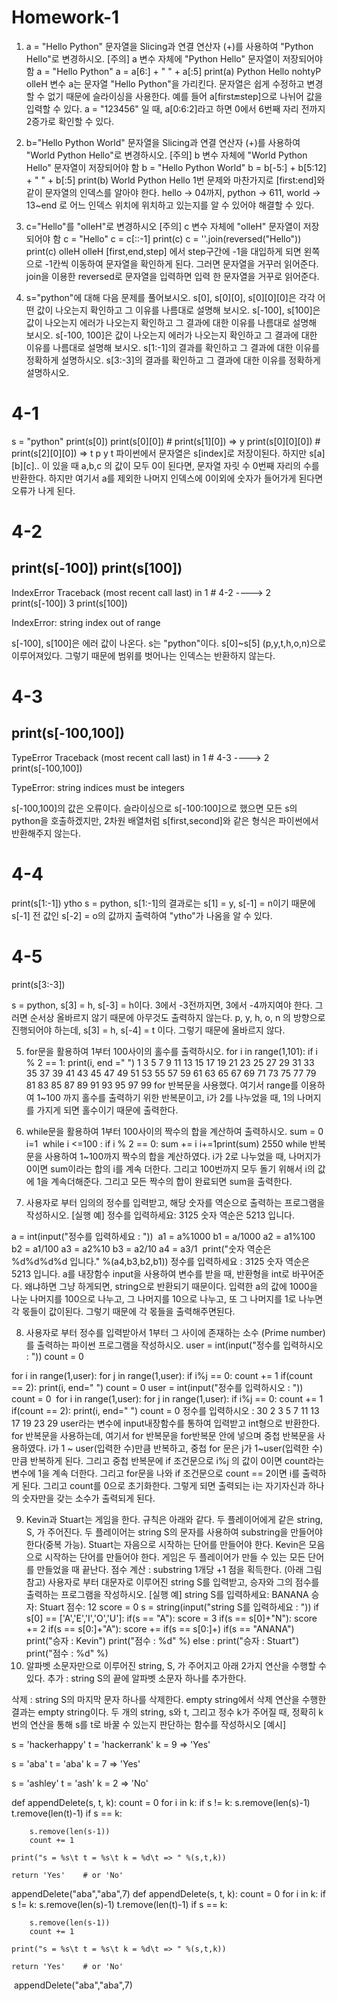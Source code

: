 # Homework-1

1. a = "Hello Python" 문자열을 Slicing과 연결 연산자 (+)를 사용하여 "Python Hello"로 변경하시오.
[주의] a 변수 자체에 "Python Hello" 문자열이 저장되어야 함
a = "Hello Python"
a = a[6:] + " " + a[:5]
print(a)
Python Hello
nohtyP olleH
변수 a는 문자열 "Hello Python"을 가리킨다. 문자열은 쉽게 수정하고 변경할 수 없기 때문에 슬라이싱을 사용한다. 예를 들어 a[first:end:step]으로 나뉘어 값을 입력할 수 있다. a = "123456" 일 때, a[0:6:2]라고 하면 0에서 6번째 자리 전까지 2증가로 확인할 수 있다.

2. b="Hello Python World" 문자열을 Slicing과 연결 연산자 (+)를 사용하여 "World Python Hello"로 변경하시오.
[주의] b 변수 자체에 "World Python Hello" 문자열이 저장되어야 함
b = "Hello Python World"
b = b[-5:] + b[5:12] + " " + b[:5]
print(b)
World Python Hello
1번 문제와 마찬가지로 [first:end]와 같이 문자열의 인덱스를 알아야 한다. hello -> 04까지, python -> 611, world -> 13~end 로 어느 인덱스 위치에 위치하고 있는지를 알 수 있어야 해결할 수 있다.

3. c="Hello"를 "olleH"로 변경하시오
[주의] c 변수 자체에 "olleH" 문자열이 저장되어야 함
c = "Hello"
c = c[::-1]
print(c)
c = ''.join(reversed("Hello"))
print(c)
olleH
olleH
[first,end,step] 에서 step구간에 -1을 대입하게 되면 왼쪽으로 -1칸씩 이동하여 문자열을 확인하게 된다. 그러면 문자열을 거꾸러 읽어준다. join을 이용한 reversed로 문자열을 입력하면 입력 한 문자열을 거꾸로 읽어준다.

4. s="python"에 대해 다음 문제를 풀어보시오.
s[0], s[0][0], s[0][0][0]은 각각 어떤 값이 나오는지 확인하고 그 이유를 나름대로 설명해 보시오.
s[-100], s[100]은 값이 나오는지 에러가 나오는지 확인하고 그 결과에 대한 이유를 나름대로 설명해 보시오.
s[-100, 100]은 값이 나오는지 에러가 나오는지 확인하고 그 결과에 대한 이유를 나름대로 설명해 보시오.
s[1:-1]의 결과를 확인하고 그 결과에 대한 이유를 정확하게 설명하시오.
s[3:-3]의 결과를 확인하고 그 결과에 대한 이유를 정확하게 설명하시오.
# 4-1
s = "python"
print(s[0])
print(s[0][0]) # print(s[1][0]) => y
print(s[0][0][0]) # print(s[2][0][0]) => t
p
y
t
파이썬에서 문자열은 s[index]로 저장이된다. 하지만 s[a][b][c].. 이 있을 때 a,b,c 의 값이 모두 0이 된다면, 문자열 자릿 수 0번째 자리의 수를 반환한다. 하지만 여기서 a를 제외한 나머지 인덱스에 0이외에 숫자가 들어가게 된다면 오류가 나게 된다.

# 4-2
print(s[-100])
print(s[100])
---------------------------------------------------------------------------
IndexError                                Traceback (most recent call last)
<ipython-input-4-118dbc0ce86e> in <module>
      1 # 4-2
----> 2 print(s[-100])
      3 print(s[100])

IndexError: string index out of range

s[-100], s[100]은 에러 값이 나온다. s는 "python"이다. s[0]~s[5] (p,y,t,h,o,n)으로 이루어져있다. 그렇기 때문에 범위를 벗어나는 인덱스는 반환하지 않는다.

# 4-3
print(s[-100,100])
---------------------------------------------------------------------------
TypeError                                 Traceback (most recent call last)
<ipython-input-5-f8798f227a18> in <module>
      1 # 4-3
----> 2 print(s[-100,100])

TypeError: string indices must be integers

s[-100,100]의 값은 오류이다. 슬라이싱으로 s[-100:100]으로 했으면 모든 s의 python을 호출하겠지만, 2차원 배열처럼 s[first,second]와 같은 형식은 파이썬에서 반환해주지 않는다.

# 4-4 
print(s[1:-1])
ytho
s = python, s[1:-1]의 결과로는 s[1] = y, s[-1] = n이기 때문에 s[-1] 전 값인 s[-2] = o의 값까지 출력하여 "ytho"가 나옴을 알 수 있다.

# 4-5
print(s[3:-3])

s = python, s[3] = h, s[-3] = h이다. 3에서 -3전까지면, 3에서 -4까지여야 한다. 그러면 순서상 올바르지 않기 때문에 아무것도 출력하지 않는다. p, y, h, o, n 의 방향으로 진행되어야 하는데, s[3] = h, s[-4] = t 이다. 그렇기 때문에 올바르지 않다.

5. for문을 활용하여 1부터 100사이의 홀수를 출력하시오.
for i in range(1,101):
    if i % 2 == 1:
        print(i, end =" ")
1 3 5 7 9 11 13 15 17 19 21 23 25 27 29 31 33 35 37 39 41 43 45 47 49 51 53 55 57 59 61 63 65 67 69 71 73 75 77 79 81 83 85 87 89 91 93 95 97 99 
for 반복문을 사용했다. 여기서 range를 이용하여 1~100 까지 홀수를 출력하기 위한 반복문이고, i가 2를 나누었을 때, 1의 나머지를 가지게 되면 홀수이기 때문에 출력한다.

6. while문을 활용하여 1부터 100사이의 짝수의 합을 계산하여 출력하시오.
sum = 0
i=1
​
while i <=100 :
    if i % 2 == 0:
        sum += i
    i+=1
​
print(sum)
2550
while 반복문을 사용하여 1~100까지 짝수의 합을 계산하였다. i가 2로 나누었을 때, 나머지가 0이면 sum이라는 합의 i를 계속 더한다. 그리고 100번까지 모두 돌기 위해서 i의 값에 1을 계속더해준다. 그리고 모든 짝수의 합이 완료되면 sum을 출력한다.

7. 사용자로 부터 임의의 정수를 입력받고, 해당 숫자를 역순으로 출력하는 프로그램을 작성하시오.
[실행 예]
정수를 입력하세요: 3125
숫자 역순은 5213 입니다.

a = int(input("정수를 입력하세요 : "))
​
a1 = a%1000
b1 = a/1000
a2 = a1%100
b2 = a1/100
a3 = a2%10
b3 = a2/10
a4 = a3/1
​
print("숫자 역순은 %d%d%d%d 입니다." %(a4,b3,b2,b1))
정수를 입력하세요 : 3125
숫자 역순은 5213 입니다.
a를 내장함수 input을 사용하여 변수를 받을 때, 반환형을 int로 바꾸어준다. 왜냐하면 그냥 하게되면, string으로 반환되기 때문이다. 입력한 a의 값에 1000을 나눈 나머지를 100으로 나누고, 그 나머지를 10으로 나누고, 또 그 나머지를 1로 나누면 각 몫들이 값이된다. 그렇기 때문에 각 몫들을 출력해주면된다.

8. 사용자로 부터 정수를 입력받아서 1부터 그 사이에 존재하는 소수 (Prime number)를 출력하는 파이썬 프로그램을 작성하시오.
user = int(input("정수를 입력하시오 : "))
count = 0

for i in range(1,user):
    for j in range(1,user):
        if i%j == 0:
            count += 1
    if(count == 2):
        print(i, end=" ")
    count = 0
user = int(input("정수를 입력하시오 : "))
count = 0
​
for i in range(1,user):
    for j in range(1,user):
        if i%j == 0:
            count += 1
    if(count == 2):
        print(i, end=" ")
    count = 0
정수를 입력하시오 : 30
2 3 5 7 11 13 17 19 23 29 
user라는 변수에 input내장함수를 통하여 입력받고 int형으로 반환한다. for 반복문을 사용하는데, 여기서 for 반복문을 for반복문 안에 넣으며 중첩 반복문을 사용하였다. i가 1 ~ user(입력한 수)만큼 반복하고, 중첩 for 문은 j가 1~user(입력한 수)만큼 반복하게 된다. 그리고 중첩 반복문에 if 조건문으로 i%j 의 값이 0이면 count라는 변수에 1을 계속 더한다. 그리고 for문을 나와 if 조건문으로 count == 2이면 i를 출력하게 된다. 그리고 count를 0으로 초기화한다. 그렇게 되면 출력되는 i는 자기자신과 하나의 숫자만을 갖는 소수가 출력되게 된다.

9. Kevin과 Stuart는 게임을 한다. 규칙은 아래와 같다.
두 플레이어에게 같은 string, S, 가 주어진다.
두 플레이어는 string S의 문자를 사용하여 substring을 만들어야 한다(중복 가능).
Stuart는 자음으로 시작하는 단어를 만들어야 한다.
Kevin은 모음으로 시작하는 단어를 만들어야 한다.
게임은 두 플레이어가 만들 수 있는 모든 단어를 만들었을 때 끝난다.
점수 계산 : substring 1개당 +1 점을 획득한다. (아래 그림 참고)
사용자로 부터 대문자로 이루어진 string S를 입력받고, 승자와 그의 점수를 출력하는 프로그램을 작성하시오.
[실행 예]
string S를 입력하세요: BANANA
승자: Stuart 점수: 12
score = 0
s = string(input("string S를 입력하세요 : "))
​
if s[0] == ['A','E','I','O','U']:
    if(s == "A"): score = 3
    if(s == s[0]+"N"): score += 2
    if(s == s[0:]+"A"): score += 
    if(s == s[0:]+)
    if(s == "ANANA")
    print("승자 : Kevin")
    print("점수 : %d" %)
else :
    print("승자 : Stuart")
    print("점수 : %d" %)
​
​
10. 알파벳 소문자만으로 이루어진 string, S, 가 주어지고 아래 2가지 연산을 수행할 수 있다.
추가 : string S의 끝에 알파벳 소문자 하나를 추가한다.

삭제 : string S의 마지막 문자 하나를 삭제한다. empty string에서 삭제 연산을 수행한 결과는 empty string이다.
두 개의 string, s와 t, 그리고 정수 k가 주어질 때, 정확히 k번의 연산을 통해 s를 t로 바꿀 수 있는지 판단하는 함수를 작성하시오
[예시]

s = 'hackerhappy' t = 'hackerrank' k = 9 => 'Yes'

s = 'aba' t = 'aba' k = 7 => 'Yes'

s = 'ashley' t = 'ash' k = 2 => 'No'

def appendDelete(s, t, k):
    count = 0
    for i in k:
        if s != k:
            s.remove(len(s)-1)
            t.remove(len(t)-1)
            if s == k:
                
        s.remove(len(s-1))
        count += 1
    
    print("s = %s\t t = %s\t k = %d\t => " %(s,t,k))
    
    return 'Yes'    # or 'No'

appendDelete("aba","aba",7)
def appendDelete(s, t, k):
    count = 0
    for i in k:
        if s != k:
            s.remove(len(s)-1)
            t.remove(len(t)-1)
            if s == k:
                
        s.remove(len(s-1))
        count += 1
    
    print("s = %s\t t = %s\t k = %d\t => " %(s,t,k))
    
    return 'Yes'    # or 'No'
​
appendDelete("aba","aba",7)
